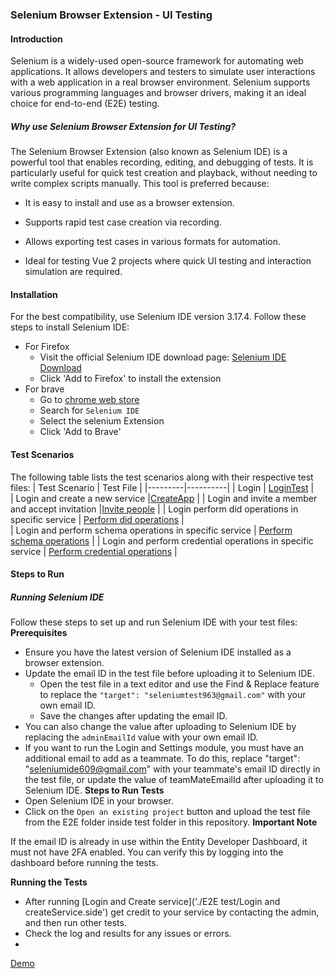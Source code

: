 ### Selenium Browser Extension - UI Testing

#### Introduction
Selenium is a widely-used open-source framework for automating web applications. It allows developers and testers to simulate user interactions with a web application in a real browser environment. Selenium supports various programming languages and browser drivers, making it an ideal choice for end-to-end (E2E) testing.

##### Why use Selenium Browser Extension for UI Testing?
 The Selenium Browser Extension (also known as Selenium IDE) is a powerful tool that enables recording, editing, and debugging of tests. It is particularly useful for quick test creation and playback, without needing to write complex scripts manually. This tool is preferred because:
 - It is easy to install and use as a browser extension.

 - Supports rapid test case creation via recording.
 - Allows exporting test cases in various formats for automation.
 - Ideal for testing Vue 2 projects where quick UI testing and interaction simulation are required.

#### Installation
 For the best compatibility, use Selenium IDE version 3.17.4.
 Follow these steps to install Selenium IDE:
  - For Firefox
      - Visit the official Selenium IDE download page: [Selenium IDE Download](https://addons.mozilla.org/en-US/firefox/addon/selenium_ide/)
      - Click 'Add to Firefox' to install the extension
 - For brave
      - Go to [chrome web store]('https://chromewebstore.google.com/?pli=1')
      - Search for `Selenium IDE`
      - Select the selenium Extension
      - Click 'Add to Brave'
  #### Test Scenarios
  The following table lists the test scenarios along with their respective test files:
  | Test Scenario | Test File |
|---------|----------|
| Login   | [LoginTest](./E2E%20test/Login.side)   |    
| Login and create a new service   |[CreateApp](./E2E%20test/Login%20and%20createService.side)  |
| Login and invite a member and accept invitation   |[Invite people](./E2E%20test/Login%20and%20settings%20module.side)  |
| Login perform did operations in specific service   | [Perform did operations](./E2E%20test/Login%20and%20did%20operations.side)  |    
| Login and perform schema operations in specific service  |  [Perform schema operations](./E2E%20test/Login%20and%20schema%20operations.side)  |
| Login and perform credential operations in specific service |  [Perform credential operations](./E2E%20test/Login%20and%20credential%20operation.side)  |

#### Steps to Run
##### Running Selenium IDE
Follow these steps to set up and run Selenium IDE with your test files:
**Prerequisites**
 - Ensure you have the latest version of Selenium IDE installed as a browser extension.
 - Update the email ID in the test file before uploading it to Selenium IDE.
     - Open the test file in a text editor and use the Find & Replace feature to replace the  `"target": "seleniumtest963@gmail.com"` with your own email ID.
    - Save the changes after updating the email ID.
 - You can also change the value after uploading to Selenium IDE by replacing the `adminEmailId` value with your own email ID.
 - If you want to run the Login and Settings module, you must have an additional email to add as a teammate. To do this, replace "target": "seleniumide609@gmail.com" with your teammate's email ID directly in the test file, or update the value of teamMateEmailId after uploading it to Selenium IDE.
**Steps to Run Tests**
- Open Selenium IDE in your browser.
- Click on the `Open an existing project` button and upload the test file from the E2E folder inside test folder in this repository.
**Important Note**

If the email ID is already in use within the Entity Developer Dashboard, it must not have 2FA enabled. You can verify this by logging into the dashboard before running the tests.

**Running the Tests**
- After running [Login and Create service]('./E2E test/Login and createService.side') get credit to your service by contacting the admin, and then run other tests.
- Check the log and results for any issues or errors.
- 
[Demo](../src/assets/test_demo.gif)
  
